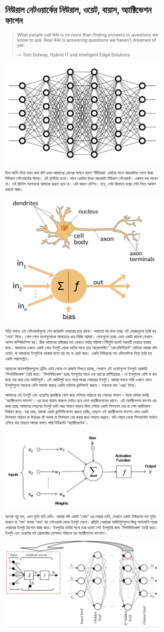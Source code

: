# নিউরাল নেটওয়ার্কের নিউরাল, ওয়েট, বায়াস, অ্যাক্টিভেশন ফাংশন

> What people call \#AI is no more than finding answers to questions we know to ask. Real \#AI is answering questions we haven't dreamed of yet.
>
> ― Tom Golway, Hybrid IT and Intelligent Edge Solutions

![&#x99A;&#x9BF;&#x9A4;&#x9CD;&#x9B0;: &#x9A1;&#x9BF;&#x9AA; &#x9A8;&#x9BF;&#x989;&#x9B0;&#x9BE;&#x9B2; &#x9A8;&#x9C7;&#x99F;&#x993;&#x9DF;&#x9BE;&#x9B0;&#x9CD;&#x995; ](../.gitbook/assets/11.jpeg)


ডিপ লার্নিং নিয়ে যখন কথা বলি তখন আমাদের চোখের সামনে ভাসে 'ভীতিকর' একটার সাথে আরেকটার লেগে থাকা নিউরাল নেটওয়ার্কের স্ট্যাক। এই ছবিটার মতো। মানে একটার উপর আরেকটা নিউরাল নেটওয়ার্ক। একদম ভয় পাবেন না। এই জিনিস আপনাকে আমাকে করতে হবে না। এটা করবে মেশিন। তবে, সেটা কিভাবে হচ্ছে সেটা নিয়ে আলাপ করবো আজ। 

![&#x99A;&#x9BF;&#x9A4;&#x9CD;&#x9B0;: &#x9AE;&#x9B8;&#x9CD;&#x9A4;&#x9BF;&#x9B7;&#x9CD;&#x995;&#x9C7;&#x9B0; &#x9A8;&#x9BF;&#x989;&#x9B0;&#x9A8; &#x9B8;&#x999;&#x9CD;&#x997;&#x9C7; &#x98F;&#x995;&#x99F;&#x9BE; &#x9A1;&#x9BF;&#x9AA; &#x9A8;&#x9BF;&#x989;&#x9B0;&#x9BE;&#x9B2; &#x9A8;&#x9C7;&#x99F;&#x993;&#x9DF;&#x9BE;&#x9B0;&#x9CD;&#x995;&#x9C7;&#x9B0; &#x98F;&#x995;&#x99F;&#x9BE; &#x9A8;&#x9BF;&#x989;&#x9B0;&#x9A8; ](../.gitbook/assets/32.png)

সত্যি বলতে এই নেটওয়ার্কগুলো বেশ কয়েকটা লেয়ারের হয়ে থাকে। সবচেয়ে বড় কথা হচ্ছে এই লেয়ারগুলো তৈরি হয় 'নোড' দিয়ে। গোল গোল অংশগুলোকে আপাততঃ ধরে নিচ্ছি আমরা। নোডগুলো হচ্ছে এমন একটা জায়গা যেখানে আসল কম্পিউটেশন হয়। ঠিক আমাদের মস্তিষ্কের মত যেখানে পর্যাপ্ত পরিমাণে স্টিমুলি হলেই পরবর্তী লেয়ারে ফায়ার করে। আমাদের এখানে একটা নোড ইনপুট থেকে ডাটার সাথে তার 'করেসপন্ডিং' 'কোএফিশিয়েন্ট' যেটাকে আমরা বলি ওয়েট, যা আমাদের ইনপুটকে দরকার মতো হয় বড় বা ছোট করে।
 একটা নিউরনের সব এলিমেন্টকে নিয়ে তৈরি হয় একটা পারসেপ্ট্রন। 


আমাদের অ্যালগরিদমগুলো ট্রেনিং ডেটা থেকে যে কাজটা শিখতে চাচ্ছে, সেখানে এই ওয়েটগুলো ইনপুটে দরকারি 'সিগনিফিকেন্স' তৈরি করে। 'সিগনিফিকেন্স' হচ্ছে ইনপুটের সাথে এক ধরণের মাল্টিপ্লায়ার - যে ইনপুটকে বেশি বা কম করে বের করে দেয় আউটপুটে। এই আউটপুট হতে পারে পরের লেয়ারের ইনপুট। আমরা বলতে পারি এখানে কোন ইনপুটগুলো সবচেয়ে বেশি সাহায্য করছে একটা ডাটাকে ক্লাসিফাই করতে - সবচেয়ে কম 'এরর' দিয়ে। 

আমাদের এই ইনপুট এবং ওয়েটের প্রডাক্টকে যোগ করে সেটাকে পাঠানো হয় নোডের সামনে - যাকে আমরা বলছি 'অ্যাক্টিভেশন ফাংশন'। এর মধ্যে বায়াস থাকলে সেটাও হবে যোগ অ্যাক্টিভেশনের আগে। এই অ্যাক্টিভেশন ফাংশন এর কাজ হচ্ছে আমাদের পেছনের ইনপুট ডাটা আর সামনে বাড়বে কিনা সেটার একটা সিগন্যাল দেয় যা শেষ আউটকাম নির্ধারণ করে। ধরা যাক, আমরা একটা ক্লাসিফিকেশন করতে চাচ্ছি, তাহলে এই অ্যাক্টিভেশন ফাংশন এমন একটা সিগন্যাল পাঠাবে যা উত্তরের হ্যাঁ অথবা না সিগন্যাল বের করার জন্য সাহায্য করবে। যদি পেছন থেকে সিগন্যালটা সামনে এগিয়ে যায় তাহলে আমরা বলতে পারি নিউরনটা 'অ্যাক্টিভেটেড'।

![&#x99A;&#x9BF;&#x9A4;&#x9CD;&#x9B0;&#x983; &#x9B8;&#x9AC; &#x9AF;&#x9CB;&#x997;&#x9AB;&#x9B2; \(&#x9AC;&#x9BE;&#x9DF;&#x9BE;&#x9B8; &#x9B8;&#x9B9;\) + &#x985;&#x9CD;&#x9AF;&#x9BE;&#x995;&#x9CD;&#x99F;&#x9BF;&#x9AD;&#x9C7;&#x9B6;&#x9A8; &#x9B9;&#x99A;&#x9CD;&#x99B;&#x9C7; &#x98F;&#x995;&#x99F;&#x9BE; &#x9A8;&#x9BF;&#x989;&#x9B0;&#x9A8;&#x9C7; ](../.gitbook/assets/211.jpeg)


অনেক গল্প হল, এখন দুটো ছবি দেখি। আমরা যদি একটা 'নোড' এর লেয়ার দেখি, সেখানে একটা নিউরনের মত সুইচ থাকবে যা 'অন' অথবা 'অফ' হয় নেটওয়ার্ক থেকে ইনপুট পেলে। প্রতিটা লেয়ারের আউটপুটগুলো কিন্তু পাশাপাশি পরের লেয়ারের ইনপুট হিসেবে কাজ করে। ইনপুটের ডাটার সাথে তার ওয়েট সেই ইনপুটের জন্য 'সিগনিফিকেন্স' তৈরি করে। ইনপুট এবং ওয়েটের ডট প্রোডাক্টের যোগফল পাঠানো হয় অ্যাক্টিভেশন ফাংশনে।

![&#x99A;&#x9BF;&#x9A4;&#x9CD;&#x9B0;&#x983; &#x995;&#x9BF;&#x9AD;&#x9BE;&#x9AC;&#x9C7; &#x98F;&#x995;&#x9C7;&#x995;&#x99F;&#x9BE; &#x9A8;&#x9BF;&#x989;&#x9B0;&#x9A8; &#x9AC;&#x9BF;&#x9AD;&#x9BF;&#x9A8;&#x9CD;&#x9A8; &#x9B2;&#x9C7;&#x9DF;&#x9BE;&#x9B0;&#x9C7; &#x995;&#x9BE;&#x99C; &#x995;&#x9B0;&#x99B;&#x9C7; ](../.gitbook/assets/61.PNG)



